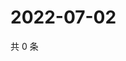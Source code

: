 # 2022-07-02

共 0 条

<!-- BEGIN WEIBO -->
<!-- 最后更新时间 Sat Jul 02 2022 22:13:04 GMT+0800 (China Standard Time) -->

<!-- END WEIBO -->
